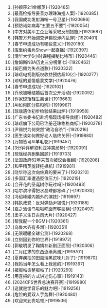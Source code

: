 
1. [孙颖莎2:1金娜英]-[1920485]
1. [最高检指导妥善办理珠海撞人案]-[1920385]
1. [我国成功发射海哨一号卫星]-[1920686]
1. [预防诺如病毒“五要五不要”]-[1920054]
1. [中方对美军工企业等采取反制措施]-[1920687]
1. [韩警方开始调查尹锡悦涉内乱罪]-[1920401]
1. [春节申遗成功有哪些意义]-[1920180]
1. [库里约毒角Show一起直播]-[1920397]
1. [清华大学6小时课程揭秘比特币]-[1920446]
1. [詹姆斯NBA历史三分榜第七]-[1920462]
1. [姆巴佩为失点道歉]-[1920322]
1. [琼瑶电视剧版权收益预估超10亿]-[1920277]
1. [琼瑶的爱情启蒙文学]-[1920476]
1. [春节申遗成功]-[1920102]
1. [乔欣被曝结婚后首次公开活动]-[1920092]
1. [作家琼瑶轻生离世]-[1919663]
1. [AI如何区分猫和狗]-[1919967]
1. [琼瑶遗体初步检验结果出炉]-[1919958]
1. [广东省委书记赴坍塌现场指导救援]-[1920482]
1. [琼瑶旗下公司已注册还珠格格商标]-[1920278]
1. [尹锡悦为何突然“政治自杀”]-[1920216]
1. [医生谈如何做好老人临终关怀]-[1919880]
1. [万物皆可AI羊毛卷]-[1919457]
1. [3分钟详解叙利亚冲突局势]-[1920091]
1. [琼瑶经典剧集回顾]-[1919703]
1. [法国政府62年来首次被议会推翻]-[1920208]
1. [和平精英旋转挖掘机]-[1919981]
1. [晓华称这次向佐真的要来了]-[1920210]
1. [多国汇率遭遇贬值压力]-[1920219]
1. [会开花的圣诞树你玩过吗]-[1920493]
1. [哈尔滨冷得把水晶球都冻碎了]-[1920330]
1. [冯绍峰婚内婚外的演技]-[1919897]
1. [韩执政党：反对弹劾尹锡悦]-[1920188]
1. [嘉之派请乌啦啦吃面有够豪横]-[1920497]
1. [孟子义生日古风大片]-[1920427]
1. [帮我配一个BGM]-[1920361]
1. [乌鲁木齐有多滑]-[1920351]
1. [无限暖暖全球公测]-[1920268]
1. [立刻回到你的世界]-[1919972]
1. [郭敬明发了鞠婧祎新剧正面照]-[1920306]
1. [二月红求的东西逐渐离谱]-[1919701]
1. [夏弃疾拍的田嘉瑞黑蛇味儿对了]-[1919870]
1. [我妈当年怎么看上我爸的]-[1919367]
1. [被服帖烫整服帖了]-[1920290]
1. [用喜报的方式讲述伤心事]-[1919143]
1. [2024CFS世界总决赛开赛]-[1919980]
1. [这就是学音乐的魅力吧]-[1919256]
1. [危险的爱双人手势舞]-[1920480]
1. [欢迎来到贵哈顿]-[1919506]